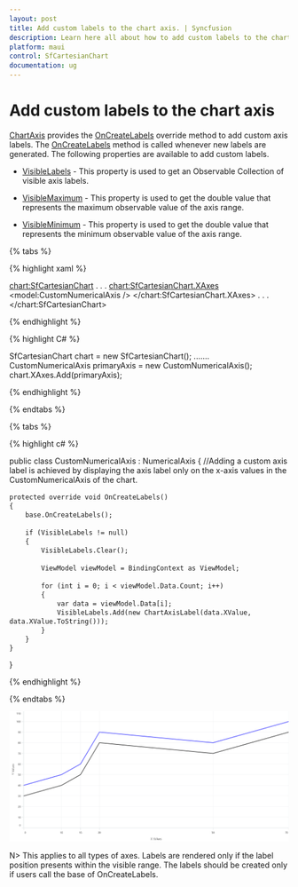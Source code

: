 ```yaml
---
layout: post
title: Add custom labels to the chart axis. | Syncfusion
description: Learn here all about how to add custom labels to the chart axis in Syncfusion .NET MAUI Chart (SfCartesianChart) control.
platform: maui
control: SfCartesianChart
documentation: ug
---
```


# Add custom labels to the chart axis

[ChartAxis](https://help.syncfusion.com/cr/maui/Syncfusion.Maui.Charts.ChartAxis.html) provides the [OnCreateLabels](https://help.syncfusion.com/cr/maui/Syncfusion.Maui.Charts.ChartAxis.html#Syncfusion_Maui_Charts_ChartAxis_OnLabelCreated_Syncfusion_Maui_Charts_ChartAxisLabel_) override method to add custom axis labels. The [OnCreateLabels](https://help.syncfusion.com/cr/maui/Syncfusion.Maui.Charts.ChartAxis.html#Syncfusion_Maui_Charts_ChartAxis_OnLabelCreated_Syncfusion_Maui_Charts_ChartAxisLabel_) method is called whenever new labels are generated. The following properties are available to add custom labels.

* [VisibleLabels]() - This property is used to get an Observable Collection of visible axis labels.

* [VisibleMaximum]() - This property is used to get the double value that represents the maximum observable value of the axis range.

* [VisibleMinimum]() - This property is used to get the double value that represents the minimum observable value of the axis range.

{% tabs %}

{% highlight xaml %}

<chart:SfCartesianChart>
    . . .
    <chart:SfCartesianChart.XAxes>
        <model:CustomNumericalAxis />
    </chart:SfCartesianChart.XAxes>
    . . .
</chart:SfCartesianChart>

{% endhighlight %}

{% highlight C# %}

SfCartesianChart chart = new SfCartesianChart();
.......
CustomNumericalAxis primaryAxis = new CustomNumericalAxis();
chart.XAxes.Add(primaryAxis);
    
{% endhighlight %}

{% endtabs %}

{% tabs %}

{% highlight c# %}

public class CustomNumericalAxis : NumericalAxis
{
    //Adding a custom axis label is achieved by displaying the axis label only on the x-axis values in the CustomNumericalAxis of the chart.
    
    protected override void OnCreateLabels()
    {
        base.OnCreateLabels();

        if (VisibleLabels != null)
        {
            VisibleLabels.Clear();

            ViewModel viewModel = BindingContext as ViewModel;

            for (int i = 0; i < viewModel.Data.Count; i++)
            {
                var data = viewModel.Data[i];
                VisibleLabels.Add(new ChartAxisLabel(data.XValue, data.XValue.ToString()));
            }
        }
    }
}
    
{% endhighlight  %}

{% endtabs %}

![Add custom labels to chart axis](How-to_images/MAUI_Add_custom_labels.png)

N> This applies to all types of axes. Labels are rendered only if the label position presents within the visible range. The labels should be created only if users call the base of OnCreateLabels.